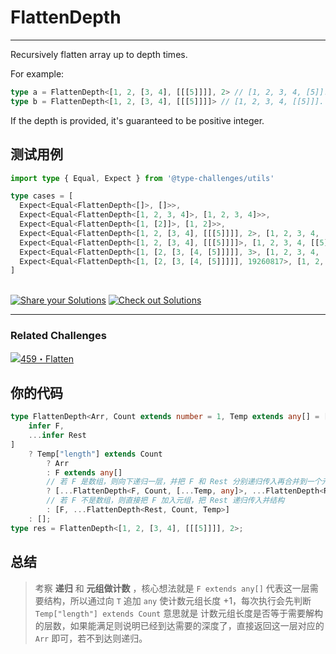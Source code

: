 # FlattenDepth
---

Recursively flatten array up to depth times.

For example:

```typescript
type a = FlattenDepth<[1, 2, [3, 4], [[[5]]]], 2> // [1, 2, 3, 4, [5]]. flattern 2 times
type b = FlattenDepth<[1, 2, [3, 4], [[[5]]]]> // [1, 2, 3, 4, [[5]]]. Depth defaults to be 1
```

If the depth is provided, it's guaranteed to be positive integer.

## 测试用例
```ts
import type { Equal, Expect } from '@type-challenges/utils'

type cases = [
  Expect<Equal<FlattenDepth<[]>, []>>,
  Expect<Equal<FlattenDepth<[1, 2, 3, 4]>, [1, 2, 3, 4]>>,
  Expect<Equal<FlattenDepth<[1, [2]]>, [1, 2]>>,
  Expect<Equal<FlattenDepth<[1, 2, [3, 4], [[[5]]]], 2>, [1, 2, 3, 4, [5]]>>,
  Expect<Equal<FlattenDepth<[1, 2, [3, 4], [[[5]]]]>, [1, 2, 3, 4, [[5]]]>>,
  Expect<Equal<FlattenDepth<[1, [2, [3, [4, [5]]]]], 3>, [1, 2, 3, 4, [5]]>>,
  Expect<Equal<FlattenDepth<[1, [2, [3, [4, [5]]]]], 19260817>, [1, 2, 3, 4, 5]>>,
]

```
<!--info-footer-start--><br> <a href="https://tsch.js.org/3243/answer" target="_blank"><img src="https://img.shields.io/badge/-Share%20your%20Solutions-teal" alt="Share your Solutions"/></a> <a href="https://tsch.js.org/3243/solutions" target="_blank"><img src="https://img.shields.io/badge/-Check%20out%20Solutions-de5a77?logo=awesome-lists&amp;logoColor=white" alt="Check out Solutions"/></a> <hr><h3>Related Challenges</h3><a href="https://github.com/type-challenges/type-challenges/blob/main/questions/00459-medium-flatten/README.md" target="_blank"><img src="https://img.shields.io/badge/-459%E3%83%BBFlatten-d9901a" alt="459・Flatten"/></a> <!--info-footer-end-->

## 你的代码

```ts
type FlattenDepth<Arr, Count extends number = 1, Temp extends any[] = []> = Arr extends [
    infer F,
    ...infer Rest
]
    ? Temp["length"] extends Count
        ? Arr
        : F extends any[]
		// 若 F 是数组，则向下递归一层，并把 F 和 Rest 分别递归传入再合并到一个元组里
        ? [...FlattenDepth<F, Count, [...Temp, any]>, ...FlattenDepth<Rest, Count, Temp>]
        // 若 F 不是数组，则直接把 F 加入元组，把 Rest 递归传入并结构
        : [F, ...FlattenDepth<Rest, Count, Temp>]
    : [];
type res = FlattenDepth<[1, 2, [3, 4], [[[5]]]], 2>;

```
## 总结

>考察 **递归** 和 **元组做计数** ，核心想法就是 `F extends any[]` 代表这一层需要结构，所以通过向 `T` 追加 `any` 使计数元组长度 +1，每次执行会先判断 `Temp["length"] extends Count` 意思就是 计数元组长度是否等于需要解构的层数，如果能满足则说明已经到达需要的深度了，直接返回这一层对应的 `Arr` 即可，若不到达则递归。